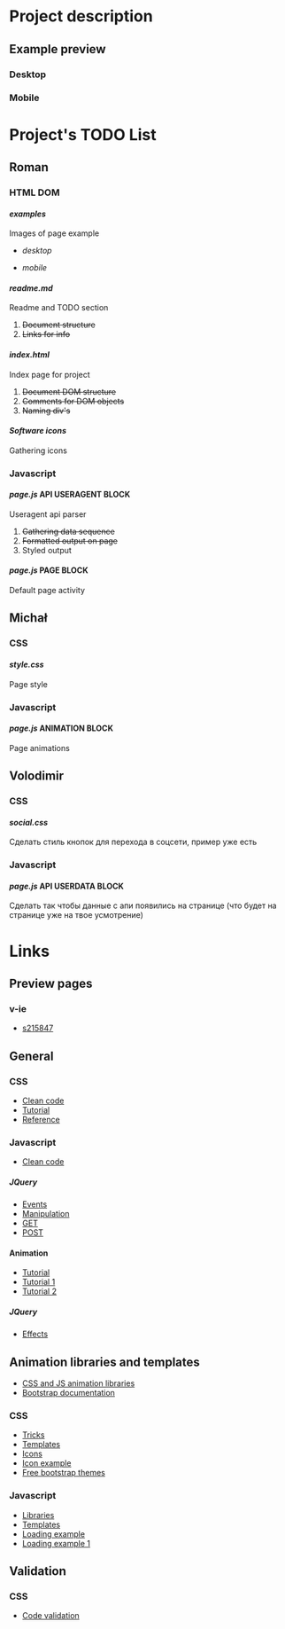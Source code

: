 # Project description
## Example preview
### Desktop

### Mobile

# Project's TODO List
## Roman
### HTML DOM
#### *_examples_*
Images of page example 

* *_desktop_*

* *_mobile_*

#### *_readme.md_*
Readme and TODO section
1. ~~Document structure~~
2. ~~Links for info~~

#### *_index.html_*
Index page for project
1. ~~Document DOM structure~~
2. ~~Comments for DOM objects~~
3. ~~Naming div's~~

#### *_Software icons_*
Gathering icons

### Javascript
#### *_page.js_* API USERAGENT BLOCK
Useragent api parser
1. ~~Gathering data sequence~~
2. ~~Formatted output on page~~
3. Styled output

#### *_page.js_* PAGE BLOCK
Default page activity

## Michał
### CSS
#### *_style.css_*
Page style

### Javascript
#### *_page.js_* ANIMATION BLOCK
Page animations

## Volodimir
### CSS
#### *_social.css_*
Сделать стиль кнопок для перехода в соцсети, пример уже есть

### Javascript
#### *_page.js_* API USERDATA BLOCK
Сделать так чтобы данные с апи появились на странице (что будет на странице уже на твое усмотрение)

# Links
## Preview pages
### v-ie
* [s215847](http://v-ie.uek.krakow.pl/~s215847/project/)

## General
### CSS
* [Clean code](https://www.10bestdesign.com/dirtymarkup/css/)
* [Tutorial](https://www.w3schools.com/Css/)
* [Reference](https://www.w3schools.com/cssref/)

### Javascript
* [Clean code](https://github.com/ryanmcdermott/clean-code-javascript)

##### JQuery
* [Events](https://api.jquery.com/category/events/)
* [Manipulation](https://api.jquery.com/category/manipulation/)
* [GET](https://api.jquery.com/jQuery.get/)
* [POST](https://api.jquery.com/jQuery.post)

#### Animation
* [Tutorial](https://www.w3schools.com/js/js_htmldom_animate.asp)
* [Tutorial 1](https://javascript.info/js-animation)
* [Tutorial 2](https://www.tutorialspoint.com/javascript/javascript_animation.htm)

##### JQuery
* [Effects](https://api.jquery.com/category/effects/)

## Animation libraries and templates
* [CSS and JS animation libraries](https://graygrids.com/best-css-javascript-animation-libraries/)
* [Bootstrap documentation](https://getbootstrap.com/docs/4.4/getting-started/introduction/)

### CSS
* [Tricks](https://css-tricks.com/)
* [Templates](https://templated.co/)
* [Icons](http://astronautweb.co/snippet/font-awesome/)
* [Icon example](https://www.w3schools.com/howto/howto_css_social_media_buttons.asp)
* [Free bootstrap themes](https://bootswatch.com)

### Javascript
* [Libraries](https://blog.bitsrc.io/11-javascript-animation-libraries-for-2018-9d7ac93a2c59)
* [Templates](https://www.templatemonster.com/blog/full-javascript-animated-website-templates/)
* [Loading example](https://blog.hellojs.org/create-a-very-basic-loading-screen-using-only-javascript-css-3cf099c48b19)
* [Loading example 1](https://smallenvelop.com/display-loading-icon-page-loads-completely/)

## Validation
### CSS
* [Code validation](https://jigsaw.w3.org/css-validator/)
